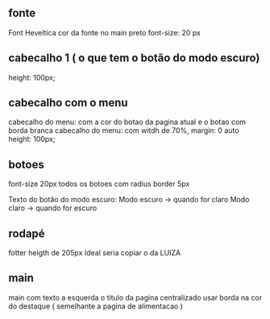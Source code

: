 ## fonte
Font Heveltica
cor da fonte no main preto 
font-size: 20 px

## cabecalho 1 ( o que tem o botão do modo escuro)
height: 100px;

## cabecalho com o menu
cabecalho do menu: com a cor do botao da pagina atual e o botao com borda branca
cabecalho do menu: com witdh de 70%, margin: 0 auto
height: 100px;

## botoes
font-size 20px
todos os botoes com radius border 5px

Texto do botão do modo escuro:  Modo escuro -> quando for claro 
                                Modo claro -> quando for escuro

## rodapé 
fotter heigth de 205px
Ideal seria copiar o da LUIZA

## main
main com texto a esquerda 
o titulo da pagina centralizado 
usar borda na cor do destaque ( semelhante a pagina de alimentacao )

